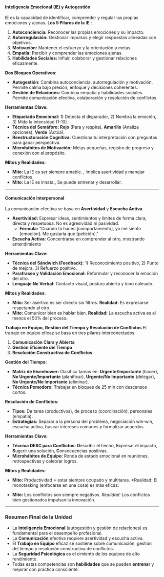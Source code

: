 #### **Inteligencia Emocional (IE) y Autogestión**
IE es la capacidad de identificar, comprender y regular las propias emociones y ajenas.
**Los 5 Pilares de la IE :**
1.  **Autoconciencia:** Reconocer las propias emociones y su impacto.
2.  **Autorregulación:** Gestionar impulsos y elegir respuestas alineadas con objetivos.
3.  **Motivación:** Mantener el esfuerzo y la orientación a metas.
4.  **Empatía:** Percibir y comprender las emociones ajenas.
5.  **Habilidades Sociales:** Influir, colaborar y gestionar relaciones eficazmente.

**Dos Bloques Operativos:**
*   **Autogestión:** Combina autoconciencia, autorregulación y motivación. Permite calma bajo presión, enfoque y decisiones coherentes.
*   **Gestión de Relaciones:** Combina empatía y habilidades sociales. Permite comunicación efectiva, colaboración y resolución de conflictos.

**Herramientas Clave:**
*   **Etiquetado Emocional:** 1) Detecta el disparador, 2) Nombra la emoción, 3) Mide la intensidad (1-10).
*   **Técnica del Semáforo:** **Rojo** (Para y respira), **Amarillo** (Analiza opciones), **Verde** (Actúa).
*   **Reestructuración Cognitiva:** Cuestiona tu interpretación con preguntas para ganar perspectiva.
*   **Microhábitos de Motivación:** Metas pequeñas, registro de progreso y conexión con el propósito.

**Mitos y Realidades:**
*   **Mito:** La IE es ser siempre amable. ,  Implica asertividad y manejar conflictos.
*   **Mito:** La IE es innata.,  Se puede entrenar y desarrollar.

---

####  **Comunicación Interpersonal**
La comunicación efectiva se basa en **Asertividad** y **Escucha Activa**.

*   **Asertividad:** Expresar ideas, sentimientos y límites de forma clara, directa y respetuosa. No es agresividad ni pasividad.
    *   **Fórmula:** "Cuando tú haces [comportamiento], yo me siento [emoción]. Me gustaría que [petición]."
*   **Escucha Activa:** Concentrarse en comprender al otro, mostrando entendimiento 

**Herramientas Clave:**
*   **Técnica del Sándwich (Feedback):** 1) Reconocimiento positivo, 2) Punto de mejora, 3) Refuerzo positivo.
*   **Parafraseo y Validación Emocional:** Reformular y reconocer la emoción del otro.
*   **Lenguaje No Verbal:** Contacto visual, postura abierta y tono calmado.

**Mitos y Realidades:**
*   **Mito:** Ser asertivo es ser directo sin filtros. **Realidad:** Es expresarse respetando al otro.
*   **Mito:** Comunicar bien es hablar bien. **Realidad:** La escucha activa es al menos el 50% del proceso.

**Trabajo en Equipo, Gestión del Tiempo y Resolución de Conflictos**
El trabajo en equipo eficaz se basa en tres pilares interconectados:

1.  **Comunicación Clara y Abierta**
2.  **Gestión Eficiente del Tiempo**
3.  **Resolución Constructiva de Conflictos**

**Gestión del Tiempo:**
*   **Matriz de Eisenhower:** Clasifica tareas en: **Urgente/Importante** (hacer), **No Urgente/Importante** (planificar), **Urgente/No Importante** (delegar), **No Urgente/No Importante** (eliminar).
*   **Técnica Pomodoro:** Trabajar en bloques de 25 min con descansos cortos.

**Resolución de Conflictos:**
*   **Tipos:** De tarea (productivos), de proceso (coordinación), personales (empatía).
*   **Estrategias:** Separar a la persona del problema, negociación win-win, escucha activa, buscar intereses comunes y formalizar acuerdos.

**Herramientas Clave:**
*   **Técnica DESC para Conflictos:** **D**escribir el hecho, **E**xpresar el impacto, **S**ugerir una solución, **C**onsecuencias positivas.
*   **Microhábitos de Equipo:** Ronda de estado emocional en reuniones, retrospectivas y celebrar logros.

**Mitos y Realidades:**
*   **Mito:** Productividad = estar siempre ocupado y multitarea. 
*Realidad: El monotasking (enfocarse en una cosa) es más eficaz.

*   **Mito:** Los conflictos son siempre negativos.
*Realidad:* Los conflictos bien gestionados impulsan la innovación.

---

### **Resumen Final de la Unidad**
*   La **Inteligencia Emocional** (autogestión y gestión de relaciones) es fundamental para el desempeño profesional.
*   La **Comunicación** efectiva requiere asertividad y escucha activa.
*   El **Trabajo en Equipo** eficaz se sostiene sobre comunicación, gestión del tiempo y resolución constructiva de conflictos.
*   La **Seguridad Psicológica** es el cimiento de los equipos de alto rendimiento.
*   Todas estas competencias son **habilidades** que se pueden **entrenar** y mejorar con práctica consciente.